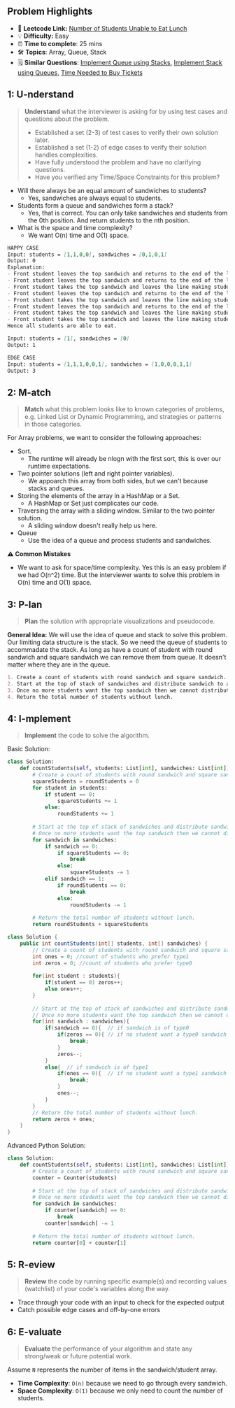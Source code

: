 ## Problem Highlights

* 🔗 **Leetcode Link:** [Number of Students Unable to Eat Lunch](https://leetcode.com/problems/number-of-students-unable-to-eat-lunch/)
* 💡 **Difficulty:** Easy
* ⏰ **Time to complete**: 25 mins
* 🛠️ **Topics**: Array, Queue, Stack 
* 🗒️ **Similar Questions**: [Implement Queue using Stacks](https://leetcode.com/problems/implement-queue-using-stacks/), [Implement Stack using Queues](https://leetcode.com/problems/implement-stack-using-queues/), [Time Needed to Buy Tickets](https://leetcode.com/problems/time-needed-to-buy-tickets/)
    
## 1: U-nderstand
 
> **Understand** what the interviewer is asking for by using test cases and questions about the problem.
> 
> - Established a set (2-3) of test cases to verify their own solution later.
> - Established a set (1-2) of edge cases to verify their solution handles complexities.
> - Have fully understood the problem and have no clarifying questions.
> - Have you verified any Time/Space Constraints for this problem?

- Will there always be an equal amount of sandwiches to students?
    - Yes, sandwiches are always equal to students.
- Students form a queue and sandwiches form a stack?
    - Yes, that is correct. You can only take sandwiches and students from the 0th position. And return students to the nth position.
- What is the space and time complexity?
    - We want O(n) time and O(1) space. 

```markdown
HAPPY CASE
Input: students = [1,1,0,0], sandwiches = [0,1,0,1]
Output: 0 
Explanation:
- Front student leaves the top sandwich and returns to the end of the line making students = [1,0,0,1].
- Front student leaves the top sandwich and returns to the end of the line making students = [0,0,1,1].
- Front student takes the top sandwich and leaves the line making students = [0,1,1] and sandwiches = [1,0,1].
- Front student leaves the top sandwich and returns to the end of the line making students = [1,1,0].
- Front student takes the top sandwich and leaves the line making students = [1,0] and sandwiches = [0,1].
- Front student leaves the top sandwich and returns to the end of the line making students = [0,1].
- Front student takes the top sandwich and leaves the line making students = [1] and sandwiches = [1].
- Front student takes the top sandwich and leaves the line making students = [] and sandwiches = [].
Hence all students are able to eat.

Input: students = [1], sandwiches = [0]
Output: 1

EDGE CASE
Input: students = [1,1,1,0,0,1], sandwiches = [1,0,0,0,1,1]
Output: 3
```   
    
## 2: M-atch

<!-- See https://docs.google.com/document/d/1hYT1hoOJ6pFIt8A5q-PIZmYP7pB4WqlzyUJgFx9x2mY/edit#heading=h.ya2de4n4zsds for list of algorithms based on question type-->

> **Match** what this problem looks like to known categories of problems, e.g. Linked List or Dynamic Programming, and strategies or patterns in those categories.

For Array problems, we want to consider the following approaches:

- Sort. 
    - The runtime will already be nlogn with the first sort, this is over our runtime expectations.
- Two pointer solutions (left and right pointer variables). 
    - We appoarch this array from both sides, but we can't because stacks and queues.
- Storing the elements of the array in a HashMap or a Set. 
    - A HashMap or Set just complicates our code.
- Traversing the array with a sliding window. Similar to the two pointer solution. 
    - A sliding window doesn't really help us here.
- Queue
    - Use the idea of a queue and process students and sandwiches. 

**⚠️ Common Mistakes**

* We want to ask for space/time complexity. Yes this is an easy problem if we had O(n^2) time. But the interviewer wants to solve this problem in O(n) time and O(1) space.


## 3: P-lan

> **Plan** the solution with appropriate visualizations and pseudocode.

**General Idea:** We will use the idea of queue and stack to solve this problem. Our limiting data structure is the stack. So we need the queue of students to accommadate the stack. As long as have a count of student with round sandwich and square sandwich we can remove them from queue. It doesn't matter where they are in the queue. 


```markdown
1. Create a count of students with round sandwich and square sandwich.
2. Start at the top of stack of sandwiches and distribute sandwich to appropriate student
3. Once no more students want the top sandwich then we cannot distribute sandwiches and we are left with students without lunch.
4. Return the total number of students without lunch. 
```

## 4: I-mplement

> **Implement** the code to solve the algorithm.

Basic Solution:

```python
class Solution:
    def countStudents(self, students: List[int], sandwiches: List[int]) -> int:
        # Create a count of students with round sandwich and square sandwich.
        squareStudents = roundStudents = 0
        for student in students:
            if student == 0:
                squareStudents += 1
            else:
                roundStudents += 1
        
        # Start at the top of stack of sandwiches and distribute sandwich to appropriate student
        # Once no more students want the top sandwich then we cannot distribute sandwiches and we are left with students without lunch.
        for sandwich in sandwiches:
            if sandwich == 0:
                if squareStudents == 0:
                    break
                else:
                    squareStudents -= 1
            elif sandwich == 1:
                if roundStudents == 0:
                    break
                else:
                    roundStudents -= 1
        
        # Return the total number of students without lunch. 
        return roundStudents + squareStudents
```
```java
class Solution {
    public int countStudents(int[] students, int[] sandwiches) {
        // Create a count of students with round sandwich and square sandwich.
        int ones = 0; //count of students who prefer type1
        int zeros = 0; //count of students who prefer type0
		
        for(int student : students){
            if(student == 0) zeros++;
            else ones++;
        }
        
        // Start at the top of stack of sandwiches and distribute sandwich to appropriate student
        // Once no more students want the top sandwich then we cannot distribute sandwiches and we are left with students without lunch
        for(int sandwich : sandwiches){
            if(sandwich == 0){  // if sandwich is of type0
                if(zeros == 0){ // if no student want a type0 sandwich
                    break;
                }
                zeros--;
            }
            else{  // if sandwich is of type1
                if(ones == 0){  // if no student want a type1 sandwich 
                    break;
                }
                ones--;
            }
        }
        // Return the total number of students without lunch.
        return zeros + ones;
    }
}
```

Advanced Python Solution:

```python
class Solution:
    def countStudents(self, students: List[int], sandwiches: List[int]) -> int:
        # Create a count of students with round sandwich and square sandwich.
        counter = Counter(students)
        
        # Start at the top of stack of sandwiches and distribute sandwich to appropriate student
        # Once no more students want the top sandwich then we cannot distribute sandwiches and we are left with students without lunch.
        for sandwich in sandwiches:
            if counter[sandwich] == 0:
                break
            counter[sandwich] -= 1
        
        # Return the total number of students without lunch. 
        return counter[0] + counter[1]
```

## 5: R-eview

> **Review** the code by running specific example(s) and recording values (watchlist) of your code's variables along the way.

- Trace through your code with an input to check for the expected output
- Catch possible edge cases and off-by-one errors

## 6: E-valuate

> **Evaluate** the performance of your algorithm and state any strong/weak or future potential work.

Assume `N` represents the number of items in the sandwich/student array.

* **Time Complexity**: `O(n)` because we need to go through every sandwich.
* **Space Complexity**: `O(1)` because we only need to count the number of students. 